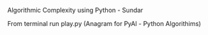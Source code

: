 Algorithmic Complexity using Python - Sundar

From terminal run play.py (Anagram for PyAl - Python Algorithims)